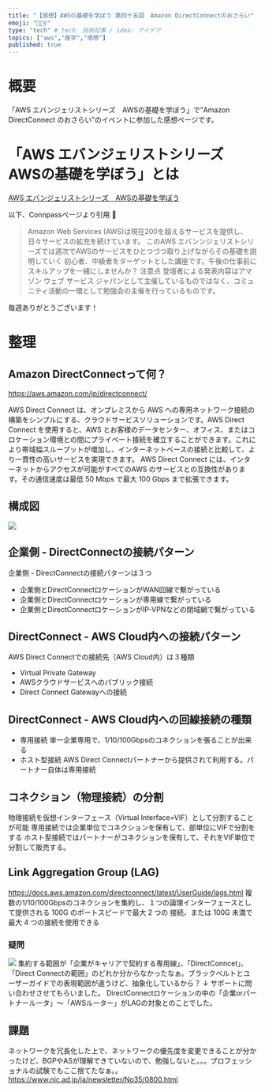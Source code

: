 ```yaml
---
title: "【感想】AWSの基礎を学ぼう 第四十五回　Amazon DirectConnectのおさらい"
emoji: "🚴🏻‍♀️"
type: "tech" # tech: 技術記事 / idea: アイデア
topics: ["aws","座学","感想"]
published: true
---
```

# 概要
「AWS エバンジェリストシリーズ　AWSの基礎を学ぼう」で”Amazon DirectConnect のおさらい”のイベントに参加した感想ページです。

# 「AWS エバンジェリストシリーズ　AWSの基礎を学ぼう」とは
[AWS エバンジェリストシリーズ　AWSの基礎を学ぼう](https://awsbasics.connpass.com)

以下、Connpassページより引用

>  Amazon Web Services (AWS)は現在200を超えるサービスを提供し、日々サービスの拡充を続けています。
> このAWS エバンンジェリストシリーズでは週次でAWSのサービスをひとつづつ取り上げながらその基礎を説明していく 初心者、中級者をターゲットとした講座です。午後の仕事前にスキルアップを一緒にしませんか？
> 注意点 登壇者による発表内容はアマゾン ウェブ サービス ジャパンとして主催しているものではなく、コミュニティ活動の一環として勉強会の主催を行っているものです。

毎週ありがとうございます！

# 整理
## Amazon DirectConnectって何？
https://aws.amazon.com/jp/directconnect/

AWS Direct Connect は、オンプレミスから AWS への専用ネットワーク接続の構築をシンプルにする、クラウドサービスソリューションです。AWS Direct Connect を使用すると、AWS とお客様のデータセンター、オフィス、またはコロケーション環境との間にプライベート接続を確立することができます。これにより帯域幅スループットが増加し、インターネットベースの接続と比較して、より一貫性の高いサービスを実現できます。
AWS Direct Connect には、インターネットからアクセスが可能がすべてのAWS のサービスとの互換性があります。その通信速度は最低 50 Mbps で最大 100 Gbps まで拡張できます。

## 構成図
![](https://storage.googleapis.com/zenn-user-upload/7ef1d49caa94fe0c3399295b.png)

## 企業側 - DirectConnectの接続パターン
企業側 - DirectConnectの接続パターンは３つ
- 企業側とDirectConnectロケーションがWAN回線で繋がっている
- 企業側とDirectConnectロケーションが専用線で繋がっている
- 企業側とDirectConnectロケーションがIP-VPNなどの閉域網で繋がっている

## DirectConnect - AWS Cloud内への接続パターン
AWS Direct Connectでの接続先（AWS Cloud内）は３種類
- Virtual Private Gateway
- AWSクラウドサービスへのパブリック接続
- Direct Connect Gatewayへの接続

## DirectConnect - AWS Cloud内への回線接続の種類
- 専用接続
単一企業専用で、1/10/100Gbpsのコネクションを張ることが出来る
- ホスト型接続
AWS Direct Connectパートナーから提供されて利用する。パートナー自体は専用接続

## コネクション（物理接続）の分割
物理接続を仮想インターフェース（Virtual Interface=VIF）として分割することが可能
専用接続では企業単位でコネクションを保有して、部単位にVIFで分割をする
ホスト型接続ではパートナーがコネクションを保有して、それをVIF単位で分割して販売する。

## Link Aggregation Group (LAG)
https://docs.aws.amazon.com/directconnect/latest/UserGuide/lags.html
複数の1/10/100Gbpsのコネクションを集約し、１つの論理インターフェースとして提供される
100G のポートスピードで最大 2 つの 接続、または 100G 未満で最大 4 つの接続を使用できる

### 疑問
![](https://storage.googleapis.com/zenn-user-upload/7ef1d49caa94fe0c3399295b.png)
集約する範囲が「企業がキャリアで契約する専用線」、「DirectConncet」、「Direct Connectの範囲」のどれか分からなかったなぁ。ブラックベルトとユーザーガイドでの表現範囲が違うけど、抽象化しているから？
↓
サポートに問い合わせさせてもらいました。
DirectConnectロケーションの中の「企業orパートナールータ」〜「AWSルーター」がLAGの対象とのことでした。

## 課題
ネットワークを冗長化した上で、ネットワークの優先度を変更できることが分かったけど、BGPやASが理解できていないので、勉強しないと。。。プロフェッショナルの試験でもここ捨てたなぁ。。
https://www.nic.ad.jp/ja/newsletter/No35/0800.html